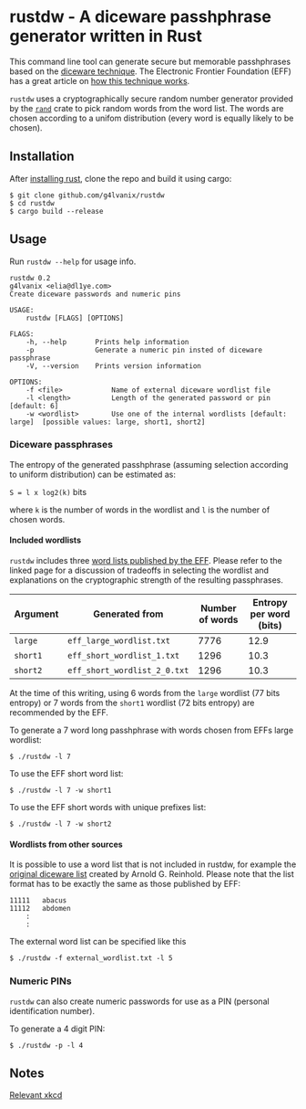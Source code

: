 # rustdw - A diceware passhphrase generator written in Rust

This command line tool can generate secure but memorable 
passhphrases based on the [diceware technique](http://world.std.com/~reinhold/diceware.html).
The Electronic Frontier Foundation (EFF) has a great article on [how this technique works](https://www.eff.org/dice).

`rustdw` uses a cryptographically secure random number generator provided by the 
[`rand`](https://docs.rs/rand) crate to pick random words from the word list. 
The words are chosen according to a unifom distribution (every word is equally likely to be chosen).

## Installation

After [installing rust](https://www.rust-lang.org/tools/install), clone the repo and build it using cargo:

```
$ git clone github.com/g4lvanix/rustdw
$ cd rustdw
$ cargo build --release
```

## Usage 

Run `rustdw --help` for usage info.

```
rustdw 0.2
g4lvanix <elia@dl1ye.com>
Create diceware passwords and numeric pins

USAGE:
    rustdw [FLAGS] [OPTIONS]

FLAGS:
    -h, --help       Prints help information
    -p               Generate a numeric pin insted of diceware passphrase
    -V, --version    Prints version information

OPTIONS:
    -f <file>            Name of external diceware wordlist file
    -l <length>          Length of the generated password or pin [default: 6]
    -w <wordlist>        Use one of the internal wordlists [default: large]  [possible values: large, short1, short2]

```

### Diceware passphrases 

The entropy of the generated passhphrase (assuming selection according to uniform distribution) can be estimated as: 

`S = l x log2(k)` bits

where `k` is the number of words in the wordlist and `l` is the number of chosen words.

#### Included wordlists 

`rustdw` includes three [word lists published by the EFF](https://www.eff.org/deeplinks/2016/07/new-wordlists-random-passphrases). 
Please refer to the linked page for a discussion of tradeoffs in selecting the 
wordlist and explanations on the cryptographic strength of the resulting passphrases.

| Argument | Generated from               | Number of words | Entropy per word (bits) |
| -------- | ---------------------------- | --------------- | ----------------------- |
| `large`  | `eff_large_wordlist.txt`     | 7776            | 12.9                    |
| `short1` | `eff_short_wordlist_1.txt`   | 1296            | 10.3                    |
| `short2` | `eff_short_wordlist_2_0.txt` | 1296            | 10.3                    |

At the time of this writing, using 6 words from the `large` wordlist (77 bits entropy) 
or 7 words from the `short1` wordlist (72 bits entropy) are recommended by the EFF. 

To generate a 7 word long passhphrase with words chosen from EFFs large wordlist:

```
$ ./rustdw -l 7
```

To use the EFF short word list:

```
$ ./rustdw -l 7 -w short1
```

To use the EFF short words with unique prefixes list:

```
$ ./rustdw -l 7 -w short2
```

#### Wordlists from other sources

It is possible to use a word list that is not included in rustdw, for example the
[original diceware list](http://world.std.com/~reinhold/diceware.html) created by Arnold G. Reinhold.
Please note that the list format has to be exactly the same as those published by EFF:

```
11111	abacus
11112	abdomen
    :
    :
```

The external word list can be specified like this

```
$ ./rustdw -f external_wordlist.txt -l 5
```

### Numeric PINs

`rustdw` can also create numeric passwords for use as a PIN (personal identification number). 

To generate a 4 digit PIN:

```
$ ./rustdw -p -l 4
```

## Notes 

[Relevant xkcd](https://www.xkcd.com/936/)
